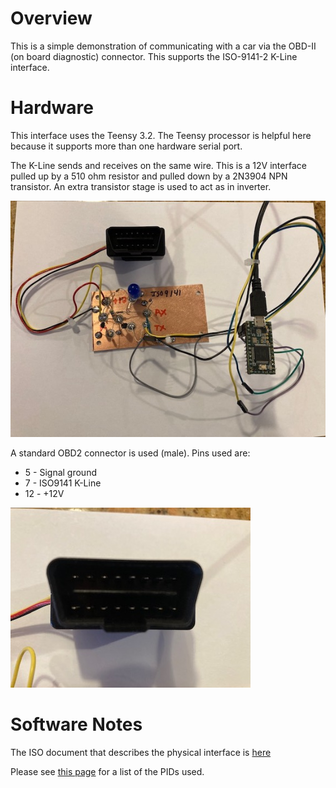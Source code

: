 Overview
========

This is a simple demonstration of communicating with a car via the OBD-II (on board diagnostic)
connector.  This supports the ISO-9141-2 K-Line interface. 

Hardware
========

This interface uses the Teensy 3.2.  The Teensy processor is helpful here because it supports more 
than one hardware serial port.

The K-Line sends and receives on the same wire.  This is a 12V interface pulled up by a 510 ohm resistor and pulled down by a 2N3904 NPN transistor.  An extra transistor stage is used to act as in inverter.

![](images/IMG_1607.jpg)

A standard OBD2 connector is used (male).  Pins used are:
* 5 - Signal ground 
* 7 - ISO9141 K-Line
* 12 - +12V

![](images/IMG_1609.jpg)

Software Notes
==============

The ISO document that describes the physical interface is [here](https://andrewrevill.co.uk/ReferenceLibrary/OBDII%20Specifications%20-%20ISO-9141-2%20(Physical).pdf)

Please see [this page](https://en.wikipedia.org/wiki/OBD-II_PIDs) for a list of the PIDs used.


